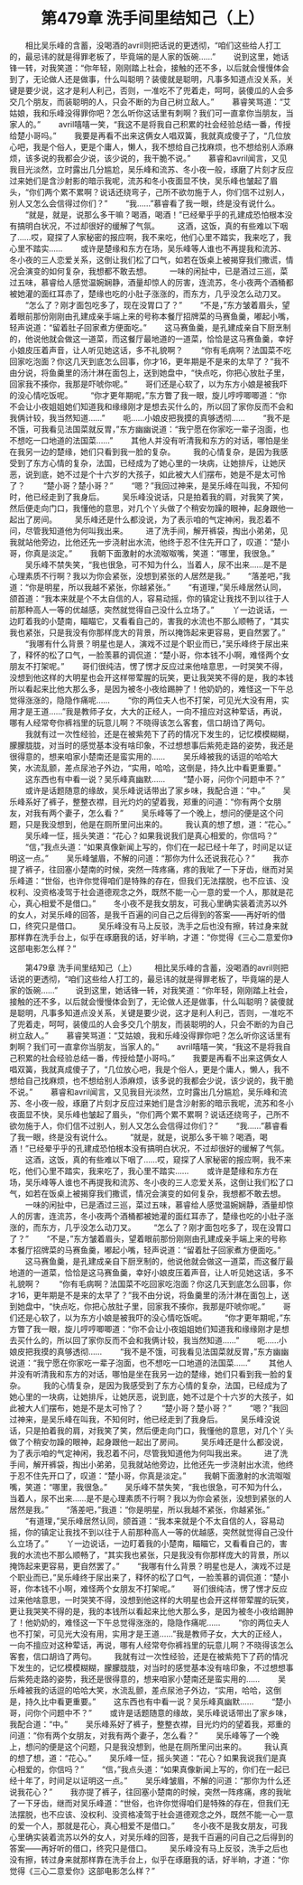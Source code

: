 # 　　第479章 洗手间里结知己（上）
　　相比吴乐峰的含蓄，没喝酒的avril则把话说的更透彻，“咱们这些给人打工的，最忌讳的就是得罪老板了，毕竟端的是人家的饭碗……”
　　说到这里，她话锋一转，对我笑道：“你年轻，刚刚踏上社会，接触的还不多，以后就会慢慢体会到了，无论做人还是做事，什么叫聪明？装傻就是聪明，凡事多知道点没关系，关键是要少说，这才是利人利己，否则，一准吃不了兜着走，呵呵，装傻瓜的人会多交几个朋友，而装聪明的人，只会不断的为自己树立敌人。”
　　慕睿笑骂道：“艾姑娘，我和乐峰没得罪你吧？怎么听你这话里有刺啊？我们可一直拿你当朋友，当家人的。”
　　avril嘻嘻一笑，“我这不是将我自己积累的社会经验总结一番，传授给楚小哥吗。”
　　我要是再看不出来这俩女人唱双簧，我就真成傻子了，“几位放心吧，我是个俗人，更是个庸人，懒人，我不想给自己找麻烦，也不想给别人添麻烦，该多说的我都会少说，该少说的，我干脆不说。”
　　慕睿和avril闻言，又见我目光淡然，立时露出几分尴尬，吴乐峰和流苏、冬小夜一般，琢磨了片刻才反应过来她们是含沙射影的暗示我呢，流苏和冬小夜面显不快，吴乐峰也皱起了眉头，“你们两个累不累啊？说话还绕弯子，己所不欲勿施于人，你们信不过别人，别人又怎么会信得过你们？”
　　“我……”慕睿看了我一眼，终是没有说什么。
　　“就是，就是，说那么多干嘛？喝酒，喝酒！”已经晕乎乎的孔建成恐怕根本没有搞明白状况，不过却很好的缓解了气氛。
　　这酒，这饭，真的有些难以下咽了……哎，窥探了人家秘密的报应啊，我不来吃，他们心里不踏实，我来吃了，我心里不踏实……
　　或许是楚缘和东方在场，吴乐峰等人谁也不再提我和流苏、冬小夜的三人恋爱关系，这倒让我们松了口气，如若在饭桌上被揭穿我们撒谎，情况会演变的如何复杂，我想都不敢去想。
　　一味的闲扯中，已是酒过三巡，菜过五味，慕睿给人感觉温婉娴静，酒量却惊人的厉害，连流苏，冬小夜两个酒桶都被她灌的面红耳赤了，楚缘也吃的小肚子涨涨的，而东方，几乎没怎么动刀叉。
　　“怎么了？刚才面包吃多了，现在没胃口了？”
　　“不是，”东方皱着眉头，望着眼前那份刚刚由孔建成亲手端上来的号称本餐厅招牌菜的马赛鱼羹，嘟起小嘴，轻声说道：“留着肚子回家煮方便面吃。”
　　这马赛鱼羹，是孔建成亲自下厨烹制的，他说他就会做这一道菜，而这餐厅最地道的一道菜，恰恰是这马赛鱼羹，幸好小娘皮压着声音，让人听见她这话，多不礼貌啊？
　　“你有毛病啊？法国菜不吃回家吃泡面？你这几天到底怎么回事，你才16，更年期是不是来的太早了？”我不由分说，将鱼羹里的汤汁淋在面包上，送到她盘中，“快点吃，你把心放肚子里，回家我不揍你，我那是吓唬你呢。”
　　哥们还是心软了，以为东方小娘是被我吓的没心情吃饭呢。
　　“你才更年期呢，”东方瞥了我一眼，旋儿哼哼唧唧道：“你不会让小夜姐姐她们知道我和缘缘刚才是想去买什么的，所以回了家你反而不会和我俩计较，我当然知道……”
　　呃……小娘皮把我摸的真够透彻……
　　“我不是不饿，可我看见法国菜就反胃，”东方幽幽说道：“我宁愿在你家吃一辈子泡面，也不想吃一口地道的法国菜……”
　　其他人并没有听清我和东方的对话，哪怕是坐在我另一边的楚缘，她们只看到我一脸的复杂。
　　我的心情复杂，是因为我感受到了东方心情的复杂，法国，已经成为了她心里的一块病，让她排斥，让她厌恶，说到底，她不过是个十六岁的大孩子，如此被大人们摆布，她是不是太可怜了？
　　“楚小哥？楚小哥？”
　　“嗯？”我回过神来，是吴乐峰在叫我，不知何时，他已经走到了我身后。
　　吴乐峰没说话，只是拍着我的肩，对我笑了笑，然后便走向门口，我懂他的意思，对几个丫头做了个稍安勿躁的眼神，起身跟他一起出了房间。
　　吴乐峰还是什么都没说，为了表示咱的气定神闲，我忍着不问，尽管我知道他为何叫我出来。
　　进了洗手间，解开裤袋，掏出小弟弟，见我就站他旁边，比他还先一步浇射出水流，他终于忍不住先开口了，叹道：“楚小哥，你真是淡定。”
　　我朝下面激射的水流呶呶嘴，笑道：“哪里，我很急。”
　　吴乐峰不禁失笑，“我也很急，可不知为什么，当着人，尿不出来……是不是心理素质不行啊？我以为你会紧张，没想到紧张的人居然是我。”
　　“落差吧，”我道：“你是明星，所以我越不紧张，你越紧张。”
　　“有道理，”吴乐峰居然认同，颌首道：“我本来就是个不太自信的人，容易动摇，你的镇定让我找不到以往于人前那种高人一等的优越感，突然就觉得自己没什么立场了。”
　　丫一边说话，一边盯着我的小楚南，瞄瞄它，又看看自己的，害我的水流也不那么顺畅了，“其实我也紧张，只是我没有你那样庞大的背景，所以掩饰起来更容易，更自然罢了。”
　　“我哪有什么背景？明星也是人，演戏不过是个职业而已，”吴乐峰终于尿出来了，释怀的松了口气，一脸羡慕的调侃道：“楚小哥，你本钱不小啊，难怪两个女朋友不打架呢。”
　　哥们很纯洁，愣了愣才反应过来他啥意思，一时哭笑不得，没想到他这样的大明星也会开这样带荤腥的玩笑，更让我哭笑不得的是，我的本钱所以看起来比他大那么多，是因为被冬小夜给踢肿了！他奶奶的，难怪这一下午总觉得涨涨的，隐隐作痛呢……
　　“你的两位夫人也不打架，可见光大没有用，实用才是王道……”我是教师子女，大大的正经人，一向不擅应对这种荤话，再说，哪有人经常夸你裤裆里的玩意儿啊？不晓得该怎么客套，信口胡诌了两句。
　　我就有过一次性经验，还是在被紫苑下了药的情况下发生的，记忆模模糊糊，朦朦胧胧，对当时的感觉基本没有啥印象，不过想想事后紫苑走路的姿势，我还是很得意的，想来咱家小楚南还是蛮实用的……
　　吴乐峰被我的话逗的哈哈大笑，水流乱颤，差点尿池子外边，“实用，哈哈，这倒是，持久比中看更重要。”
　　这东西也有中看一说？吴乐峰真幽默……
　　“楚小哥，问你个问题中不？”
　　或许是话题随意的缘故，吴乐峰说话带出了家乡味，我配合道：“中。”
　　吴乐峰系好了裤子，整整衣襟，目光灼灼的望着我，郑重的问道：“你有两个女朋友，对我有两个妻子，怎么看？”
　　吴乐峰等了一个晚上，想问的便是这个问题，只是我没想到，他是在厕所里问出来的。
　　我认真的想了想，道：“花心。”
　　吴乐峰一怔，摇头笑道：“花心？如果我说我们是真心相爱的，你信吗？”
　　“信，”我点头道：“如果真像新闻上写的，你们在一起已经十年了，时间足以证明这一点。”
　　吴乐峰皱眉，不解的问道：“那你为什么还说我花心？”
　　我亦提了裤子，往回塞小楚南的时候，突然一阵疼痛，疼的我呲了一下牙齿，继而对吴乐峰道：“世俗，也许你觉得咱们是特殊的存在，但我们无法摆脱，也不应该、没权利、没资格凌驾于社会道德观念之外，既然不能一心一意的爱一个人，那就是花心，真心相爱不是借口。”
　　冬小夜不是我女朋友，可我心里确实装着流苏以外的女人，对吴乐峰的回答，是我千百遍的问自己之后得到的答案——再好听的借口，终究只是借口。
　　吴乐峰没有马上反驳，洗手之后也没有擦，转过身来就那样靠在洗手台上，似乎在琢磨我的话，好半晌，才道：“你觉得《三心二意爱你》这部电影怎么样？”

　　第479章 洗手间里结知己（上）
　　相比吴乐峰的含蓄，没喝酒的avril则把话说的更透彻，“咱们这些给人打工的，最忌讳的就是得罪老板了，毕竟端的是人家的饭碗……”
　　说到这里，她话锋一转，对我笑道：“你年轻，刚刚踏上社会，接触的还不多，以后就会慢慢体会到了，无论做人还是做事，什么叫聪明？装傻就是聪明，凡事多知道点没关系，关键是要少说，这才是利人利己，否则，一准吃不了兜着走，呵呵，装傻瓜的人会多交几个朋友，而装聪明的人，只会不断的为自己树立敌人。”
　　慕睿笑骂道：“艾姑娘，我和乐峰没得罪你吧？怎么听你这话里有刺啊？我们可一直拿你当朋友，当家人的。”
　　avril嘻嘻一笑，“我这不是将我自己积累的社会经验总结一番，传授给楚小哥吗。”
　　我要是再看不出来这俩女人唱双簧，我就真成傻子了，“几位放心吧，我是个俗人，更是个庸人，懒人，我不想给自己找麻烦，也不想给别人添麻烦，该多说的我都会少说，该少说的，我干脆不说。”
　　慕睿和avril闻言，又见我目光淡然，立时露出几分尴尬，吴乐峰和流苏、冬小夜一般，琢磨了片刻才反应过来她们是含沙射影的暗示我呢，流苏和冬小夜面显不快，吴乐峰也皱起了眉头，“你们两个累不累啊？说话还绕弯子，己所不欲勿施于人，你们信不过别人，别人又怎么会信得过你们？”
　　“我……”慕睿看了我一眼，终是没有说什么。
　　“就是，就是，说那么多干嘛？喝酒，喝酒！”已经晕乎乎的孔建成恐怕根本没有搞明白状况，不过却很好的缓解了气氛。
　　这酒，这饭，真的有些难以下咽了……哎，窥探了人家秘密的报应啊，我不来吃，他们心里不踏实，我来吃了，我心里不踏实……
　　或许是楚缘和东方在场，吴乐峰等人谁也不再提我和流苏、冬小夜的三人恋爱关系，这倒让我们松了口气，如若在饭桌上被揭穿我们撒谎，情况会演变的如何复杂，我想都不敢去想。
　　一味的闲扯中，已是酒过三巡，菜过五味，慕睿给人感觉温婉娴静，酒量却惊人的厉害，连流苏，冬小夜两个酒桶都被她灌的面红耳赤了，楚缘也吃的小肚子涨涨的，而东方，几乎没怎么动刀叉。
　　“怎么了？刚才面包吃多了，现在没胃口了？”
　　“不是，”东方皱着眉头，望着眼前那份刚刚由孔建成亲手端上来的号称本餐厅招牌菜的马赛鱼羹，嘟起小嘴，轻声说道：“留着肚子回家煮方便面吃。”
　　这马赛鱼羹，是孔建成亲自下厨烹制的，他说他就会做这一道菜，而这餐厅最地道的一道菜，恰恰是这马赛鱼羹，幸好小娘皮压着声音，让人听见她这话，多不礼貌啊？
　　“你有毛病啊？法国菜不吃回家吃泡面？你这几天到底怎么回事，你才16，更年期是不是来的太早了？”我不由分说，将鱼羹里的汤汁淋在面包上，送到她盘中，“快点吃，你把心放肚子里，回家我不揍你，我那是吓唬你呢。”
　　哥们还是心软了，以为东方小娘是被我吓的没心情吃饭呢。
　　“你才更年期呢，”东方瞥了我一眼，旋儿哼哼唧唧道：“你不会让小夜姐姐她们知道我和缘缘刚才是想去买什么的，所以回了家你反而不会和我俩计较，我当然知道……”
　　呃……小娘皮把我摸的真够透彻……
　　“我不是不饿，可我看见法国菜就反胃，”东方幽幽说道：“我宁愿在你家吃一辈子泡面，也不想吃一口地道的法国菜……”
　　其他人并没有听清我和东方的对话，哪怕是坐在我另一边的楚缘，她们只看到我一脸的复杂。
　　我的心情复杂，是因为我感受到了东方心情的复杂，法国，已经成为了她心里的一块病，让她排斥，让她厌恶，说到底，她不过是个十六岁的大孩子，如此被大人们摆布，她是不是太可怜了？
　　“楚小哥？楚小哥？”
　　“嗯？”我回过神来，是吴乐峰在叫我，不知何时，他已经走到了我身后。
　　吴乐峰没说话，只是拍着我的肩，对我笑了笑，然后便走向门口，我懂他的意思，对几个丫头做了个稍安勿躁的眼神，起身跟他一起出了房间。
　　吴乐峰还是什么都没说，为了表示咱的气定神闲，我忍着不问，尽管我知道他为何叫我出来。
　　进了洗手间，解开裤袋，掏出小弟弟，见我就站他旁边，比他还先一步浇射出水流，他终于忍不住先开口了，叹道：“楚小哥，你真是淡定。”
　　我朝下面激射的水流呶呶嘴，笑道：“哪里，我很急。”
　　吴乐峰不禁失笑，“我也很急，可不知为什么，当着人，尿不出来……是不是心理素质不行啊？我以为你会紧张，没想到紧张的人居然是我。”
　　“落差吧，”我道：“你是明星，所以我越不紧张，你越紧张。”
　　“有道理，”吴乐峰居然认同，颌首道：“我本来就是个不太自信的人，容易动摇，你的镇定让我找不到以往于人前那种高人一等的优越感，突然就觉得自己没什么立场了。”
　　丫一边说话，一边盯着我的小楚南，瞄瞄它，又看看自己的，害我的水流也不那么顺畅了，“其实我也紧张，只是我没有你那样庞大的背景，所以掩饰起来更容易，更自然罢了。”
　　“我哪有什么背景？明星也是人，演戏不过是个职业而已，”吴乐峰终于尿出来了，释怀的松了口气，一脸羡慕的调侃道：“楚小哥，你本钱不小啊，难怪两个女朋友不打架呢。”
　　哥们很纯洁，愣了愣才反应过来他啥意思，一时哭笑不得，没想到他这样的大明星也会开这样带荤腥的玩笑，更让我哭笑不得的是，我的本钱所以看起来比他大那么多，是因为被冬小夜给踢肿了！他奶奶的，难怪这一下午总觉得涨涨的，隐隐作痛呢……
　　“你的两位夫人也不打架，可见光大没有用，实用才是王道……”我是教师子女，大大的正经人，一向不擅应对这种荤话，再说，哪有人经常夸你裤裆里的玩意儿啊？不晓得该怎么客套，信口胡诌了两句。
　　我就有过一次性经验，还是在被紫苑下了药的情况下发生的，记忆模模糊糊，朦朦胧胧，对当时的感觉基本没有啥印象，不过想想事后紫苑走路的姿势，我还是很得意的，想来咱家小楚南还是蛮实用的……
　　吴乐峰被我的话逗的哈哈大笑，水流乱颤，差点尿池子外边，“实用，哈哈，这倒是，持久比中看更重要。”
　　这东西也有中看一说？吴乐峰真幽默……
　　“楚小哥，问你个问题中不？”
　　或许是话题随意的缘故，吴乐峰说话带出了家乡味，我配合道：“中。”
　　吴乐峰系好了裤子，整整衣襟，目光灼灼的望着我，郑重的问道：“你有两个女朋友，对我有两个妻子，怎么看？”
　　吴乐峰等了一个晚上，想问的便是这个问题，只是我没想到，他是在厕所里问出来的。
　　我认真的想了想，道：“花心。”
　　吴乐峰一怔，摇头笑道：“花心？如果我说我们是真心相爱的，你信吗？”
　　“信，”我点头道：“如果真像新闻上写的，你们在一起已经十年了，时间足以证明这一点。”
　　吴乐峰皱眉，不解的问道：“那你为什么还说我花心？”
　　我亦提了裤子，往回塞小楚南的时候，突然一阵疼痛，疼的我呲了一下牙齿，继而对吴乐峰道：“世俗，也许你觉得咱们是特殊的存在，但我们无法摆脱，也不应该、没权利、没资格凌驾于社会道德观念之外，既然不能一心一意的爱一个人，那就是花心，真心相爱不是借口。”
　　冬小夜不是我女朋友，可我心里确实装着流苏以外的女人，对吴乐峰的回答，是我千百遍的问自己之后得到的答案——再好听的借口，终究只是借口。
　　吴乐峰没有马上反驳，洗手之后也没有擦，转过身来就那样靠在洗手台上，似乎在琢磨我的话，好半晌，才道：“你觉得《三心二意爱你》这部电影怎么样？”
